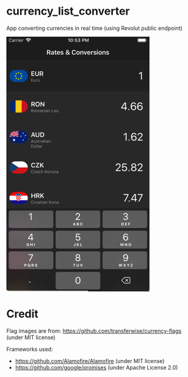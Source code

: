 # currency_list_converter

App converting currencies in real time (using Revolut public endpoint)

![Example1](images/currency_converter_screenshot.png)

# Credit
Flag images are from: https://github.com/transferwise/currency-flags (under MIT license)

Frameworks used:
  - https://github.com/Alamofire/Alamofire (under MIT license)
  - https://github.com/google/promises (under Apache License 2.0)
